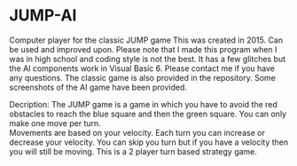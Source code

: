 # JUMP-AI
Computer player for the classic JUMP game
This was created in 2015. Can be used and improved upon.
Please note that I made this program when I was in high school and coding style is not the best.
It has a few glitches but the AI components work in Visual Basic 6. 
Please contact me if you have any questions.
The classic game is also provided in the repository. 
Some screenshots of the AI game have been provided.


Decription:
The JUMP game is a game in which you have to avoid the red obstacles to reach the blue square and then the green square. 
You can only make one move per turn.  
Movements are based on your velocity. 
Each turn you can increase or decrease your velocity.
You can skip you turn but if you have a velocity then you will still be moving. 
This is a 2 player turn based strategy game.
